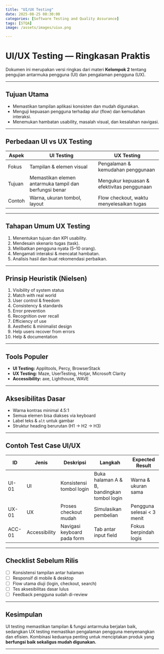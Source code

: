 ```yaml
---
title: "UI/UX Testing"
date: 2025-08-25 08:30:00
categories: [Software Testing and Quality Assurance]
tags: [STQA]
image: /assets/images/uiux.png

---
```



# UI/UX Testing — Ringkasan Praktis
Dokumen ini merupakan versi ringkas dari materi **Kelompok 2** tentang pengujian antarmuka pengguna (UI) dan pengalaman pengguna (UX).

---

## Tujuan Utama
- Memastikan tampilan aplikasi konsisten dan mudah digunakan.  
- Menguji kepuasan pengguna terhadap alur (flow) dan kemudahan interaksi.  
- Menemukan hambatan usability, masalah visual, dan kesalahan navigasi.

---

## Perbedaan UI vs UX Testing

| Aspek | UI Testing | UX Testing |
|-------|-------------|-------------|
| Fokus | Tampilan & elemen visual | Pengalaman & kemudahan penggunaan |
| Tujuan | Memastikan elemen antarmuka tampil dan berfungsi benar | Mengukur kepuasan & efektivitas penggunaan |
| Contoh | Warna, ukuran tombol, layout | Flow checkout, waktu menyelesaikan tugas |

---

## Tahapan Umum UX Testing
1. Menentukan tujuan dan KPI usability.  
2. Mendesain skenario tugas (task).  
3. Melibatkan pengguna nyata (5–10 orang).  
4. Mengamati interaksi & mencatat hambatan.  
5. Analisis hasil dan buat rekomendasi perbaikan.

---

## Prinsip Heuristik (Nielsen)
1. Visibility of system status  
2. Match with real world  
3. User control & freedom  
4. Consistency & standards  
5. Error prevention  
6. Recognition over recall  
7. Efficiency of use  
8. Aesthetic & minimalist design  
9. Help users recover from errors  
10. Help & documentation  

---

## Tools Populer
- **UI Testing:** Applitools, Percy, BrowserStack  
- **UX Testing:** Maze, UserTesting, Hotjar, Microsoft Clarity  
- **Accessibility:** axe, Lighthouse, WAVE  

---

## Aksesibilitas Dasar
- Warna kontras minimal 4.5:1  
- Semua elemen bisa diakses via keyboard  
- Label teks & `alt` untuk gambar  
- Struktur heading berurutan (H1 → H2 → H3)

---

## Contoh Test Case UI/UX

| ID | Jenis | Deskripsi | Langkah | Expected Result |
|----|--------|------------|----------|----------------|
| UI-01 | UI | Konsistensi tombol login | Buka halaman A & B, bandingkan tombol login | Warna & ukuran sama |
| UX-01 | UX | Proses checkout mudah | Simulasikan pembelian | Pengguna selesai < 3 menit |
| ACC-01 | Accessibility | Navigasi keyboard pada form | Tab antar input field | Fokus berpindah logis |

---

## Checklist Sebelum Rilis
- [ ] Konsistensi tampilan antar halaman  
- [ ] Responsif di mobile & desktop  
- [ ] Flow utama diuji (login, checkout, search)  
- [ ] Tes aksesibilitas dasar lulus  
- [ ] Feedback pengguna sudah di-review  

---

## Kesimpulan
UI testing memastikan tampilan & fungsi antarmuka berjalan baik, sedangkan UX testing memastikan pengalaman pengguna menyenangkan dan efisien. Kombinasi keduanya penting untuk menciptakan produk yang **berfungsi baik sekaligus mudah digunakan.**

---